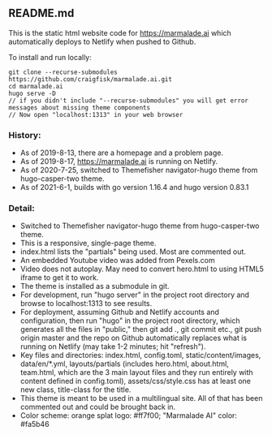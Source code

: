 ## README.md

This is the static html website code for https://marmalade.ai which automatically deploys to Netlify when pushed to Github.

To install and run locally:  

    git clone --recurse-submodules https://github.com/craigfisk/marmalade.ai.git
    cd marmalade.ai  
    hugo serve -D  
    // if you didn't include "--recurse-submodules" you will get error messages about missing theme components  
    // Now open "localhost:1313" in your web browser  

### History:
- As of 2019-8-13, there are a homepage and a problem page.  
- As of 2019-8-17, https://marmalade.ai is running on Netlify.
- As of 2020-7-25, switched to Themefisher navigator-hugo theme from hugo-casper-two theme.
- As of 2021-6-1, builds with go version 1.16.4 and hugo version 0.83.1
### Detail:
- Switched to Themefisher navigator-hugo theme from hugo-casper-two theme.
- This is a responsive, single-page theme.
- index.html lists the "partials" being used. Most are commented out.
- An embedded Youtube video was added from Pexels.com
- Video does not autoplay. May need to convert hero.html to using HTML5 iframe to get it to work. 
- The theme is installed as a submodule in git.
- For development, run "hugo server" in the project root directory and browse to localhost:1313 to see results.
- For deployment, assuming Github and Netlify accounts and configuration, then run "hugo" in the project root directory, which generates all the files in "public," then git add ., git commit etc., git push origin master and the repo on Github automatically replaces what is running on Netlify (may take 1-2 minutes; hit "refresh").
- Key files and directories: index.html, config.toml, static/content/images, data/en/*.yml, layouts/partials (includes hero.html, about.html, team.html, which are the 3 main layout files and they run entirely with content defined in config.toml), assets/css/style.css has at least one new class, title-class for the title.
- This theme is meant to be used in a multilingual site. All of that has been commented out and could be brought back in.
- Color scheme: orange splat logo: #ff7f00; "Marmalade AI" color: #fa5b46
